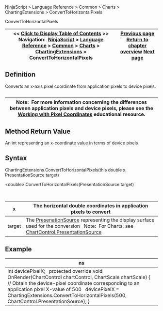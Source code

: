 ﻿


NinjaScript \> Language Reference \> Common \> Charts \> ChartingExtensions \> ConvertToHorizontalPixels






















ConvertToHorizontalPixels







| \<\< [Click to Display Table of Contents](converttohorizontalpixels.md) \>\> **Navigation:**     [NinjaScript](ninjascript-1.md) \> [Language Reference](language_reference_wip-1.md) \> [Common](common-1.md) \> [Charts](chart-1.md) \> [ChartingExtensions](chartingextensions-1.md) \> ConvertToHorizontalPixels | [Previous page](convertfromverticalpixels-1.md) [Return to chapter overview](chartingextensions-1.md) [Next page](converttoverticalpixels2-1.md) |
| --- | --- |











## Definition


Converts an x\-axis pixel coordinate from application pixels to device pixels.


## 




| Note:  For more information concerning the differences between application pixels and device pixels, please see the [Working with Pixel Coordinates](working_with_pixel_coordinates-1.md) educational resource. |
| --- |



## 


## 


## Method Return Value


An int representing an x\-coordinate value in terms of device pixels


## 


## Syntax


ChartingExtensions.ConvertToHorizontalPixels(this double x, PresentationSource target)  

\<double\>.ConvertToHorizontalPixels(PresentationSource target)


 




| x | The horizontal double coordinates in application pixels to convert |
| --- | --- |
| target | The [PresenationSource](https://msdn.microsoft.com/en-us/library/system.windows.presentationsource(v=vs.110).aspx) representing the display surface used for the conversion   Note:  For Charts, see [ChartControl.PresentationSource](presentationsource-1.md) |



## 


## Example




| ns |
| --- |
| int devicePixelX;   protected override void OnRender(ChartControl chartControl, ChartScale chartScale) {    // Obtain the device\-pixel coordinate corresponding to an application pixel X\-value of 500    devicePixelX \= ChartingExtensions.ConvertToHorizontalPixels(500, ChartControl.PresentationSource); } |









